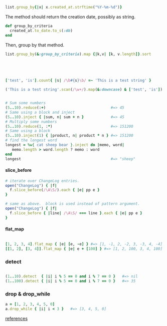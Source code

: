 


```ruby
list.group_by{|x| x.created_at.strftime("%Y-%m-%d")} 
```



The method should return the creation date, possibly as string.

```ruby
def group_by_criteria
  created_at.to_date.to_s(:db)
end
```

Then, group by that method.

```ruby
list.group_by(&:group_by_criteria).map {|k,v| [k, v.length]}.sort
```



```ruby




['test', 'is'].count{ |s| /\b#{s}\b/ =~ 'This is a test string' }


```




```ruby
('This is a test string'.scan(/\w+/).map(&:downcase) & ['test', 'is']).length
```



```ruby

# Sum some numbers
(5..10).reduce(:+)                             #=> 45
# Same using a block and inject
(5..10).inject { |sum, n| sum + n }            #=> 45
# Multiply some numbers
(5..10).reduce(1, :*)                          #=> 151200
# Same using a block
(5..10).inject(1) { |product, n| product * n } #=> 151200
# find the longest word
longest = %w{ cat sheep bear }.inject do |memo, word|
   memo.length > word.length ? memo : word
end
longest                                        #=> "sheep"

```

#### slice_before

```ruby
# iterate over ChangeLog entries.
open("ChangeLog") { |f|
  f.slice_before(/\A\S/).each { |e| pp e }
}

# same as above.  block is used instead of pattern argument.
open("ChangeLog") { |f|
  f.slice_before { |line| /\A\S/ === line }.each { |e| pp e }
}
```

#### flat_map

```ruby

[1, 2, 3, 4].flat_map { |e| [e, -e] } #=> [1, -1, 2, -2, 3, -3, 4, -4]
[[1, 2], [3, 4]].flat_map { |e| e + [100] } #=> [1, 2, 100, 3, 4, 100]

```


### detect


```ruby

(1..10).detect  { |i| i % 5 == 0 and i % 7 == 0 }   #=> nil
(1..100).detect { |i| i % 5 == 0 and i % 7 == 0 }   #=> 35

```


### drop & drop_while


```ruby
a = [1, 2, 3, 4, 5, 0]
a.drop_while { |i| i < 3 }   #=> [3, 4, 5, 0]

```


[references](http://ruby-doc.org/core-2.1.2/Enumerable.html#method-i-collect)
